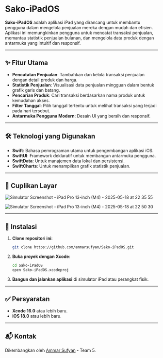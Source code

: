 # Sako-iPadOS

**Sako-iPadOS** adalah aplikasi iPad yang dirancang untuk membantu pengguna dalam mengelola penjualan mereka dengan mudah dan efisien. Aplikasi ini memungkinkan pengguna untuk mencatat transaksi penjualan, memantau statistik penjualan bulanan, dan mengelola data produk dengan antarmuka yang intuitif dan responsif.

---

## ✨ Fitur Utama

- **Pencatatan Penjualan**: Tambahkan dan kelola transaksi penjualan dengan detail produk dan harga.
- **Statistik Penjualan**: Visualisasi data penjualan mingguan dalam bentuk grafik garis dan batang.
- **Pencarian Produk**: Cari transaksi berdasarkan nama produk untuk kemudahan akses.
- **Filter Tanggal**: Pilih tanggal tertentu untuk melihat transaksi yang terjadi pada hari tersebut.
- **Antarmuka Pengguna Modern**: Desain UI yang bersih dan responsif.

---

## 🛠️ Teknologi yang Digunakan

- **Swift**: Bahasa pemrograman utama untuk pengembangan aplikasi iOS.
- **SwiftUI**: Framework deklaratif untuk membangun antarmuka pengguna.
- **SwiftData**: Untuk manajemen data lokal dan persistensi.
- **SwiftCharts**: Untuk menampilkan grafik statistik penjualan.

---

## 📸 Cuplikan Layar

![Simulator Screenshot - iPad Pro 13-inch (M4) - 2025-05-18 at 22 35 55](https://github.com/user-attachments/assets/4ab408fc-2228-4fa9-8adf-6c914ab9fadc)

![Simulator Screenshot - iPad Pro 13-inch (M4) - 2025-05-18 at 22 50 30](https://github.com/user-attachments/assets/33588cc4-c9b6-4113-91c2-a733854d0fae)

---

## 🚀 Instalasi

1. **Clone repositori ini**:

   ```bash
   git clone https://github.com/ammarsufyan/Sako-iPadOS.git
   ```

2. **Buka proyek dengan Xcode**:

   ```bash
   cd Sako-iPadOS
   open Sako-iPadOS.xcodeproj
   ```

3. **Bangun dan jalankan aplikasi** di simulator iPad atau perangkat fisik.

---

## ✅ Persyaratan

- **Xcode 16.0** atau lebih baru.
- **iOS 18.0** atau lebih baru.

---

## 📬 Kontak

Dikembangkan oleh [Ammar Sufyan](https://github.com/ammarsufyan) - Team 5. 
